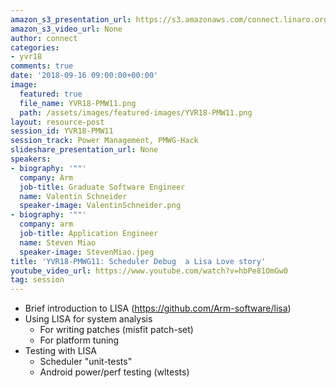 ```yaml
---
amazon_s3_presentation_url: https://s3.amazonaws.com/connect.linaro.org/yvr18/presentations/yvr18-pmw11.pdf
amazon_s3_video_url: None
author: connect
categories:
- yvr18
comments: true
date: '2018-09-16 09:00:00+00:00'
image:
  featured: true
  file_name: YVR18-PMW11.png
  path: /assets/images/featured-images/YVR18-PMW11.png
layout: resource-post
session_id: YVR18-PMW11
session_track: Power Management, PMWG-Hack
slideshare_presentation_url: None
speakers:
- biography: '""'
  company: Arm
  job-title: Graduate Software Engineer
  name: Valentin Schneider
  speaker-image: ValentinSchneider.png
- biography: '""'
  company: arm
  job-title: Application Engineer
  name: Steven Miao
  speaker-image: StevenMiao.jpeg
title: 'YVR18-PMWG11: Scheduler Debug  a Lisa Love story'
youtube_video_url: https://www.youtube.com/watch?v=hbPe81OmGw0
tag: session
---
```


- Brief introduction to LISA (https://github.com/Arm-software/lisa)
- Using LISA for system analysis
  - For writing patches (misfit patch-set)
  - For platform tuning
- Testing with LISA
  - Scheduler "unit-tests"
  - Android power/perf testing (wltests)
